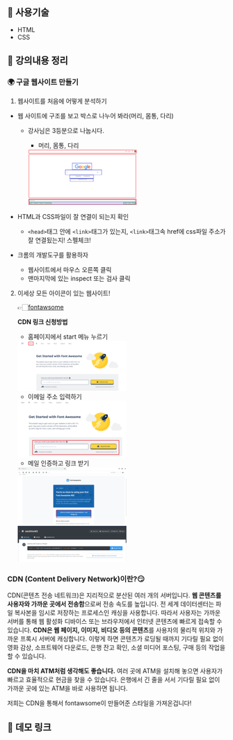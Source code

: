 ## 📌 사용기술

- HTML
- CSS

## 📌 강의내용 정리

### 🌍 구글 웹사이트 만들기

1) 웹사이트를 처음에 어떻게 분석하기

  * 웹 사이트에 구조를 보고 박스로 나누어 봐라(머리, 몸통, 다리)

    - 강사님은 3등분으로 나눕시다.

      - 머리, 몸통, 다리
  
      <img src="imgs/구조.png" alt="구조" width="250px" />

  * HTML과 CSS파일이 잘 연결이 되는지 확인

    * `<head>`태그 안에 `<link>`태그가 있는지, `<link>`태그속 href에 css파일 주소가 잘 연결됬는지! 스펠체크!

  * 크롬의 개발도구를 활용하자

    - 웹사이트에서 마우스 오른쪽 클릭 
    - 맨마지막에 있는 inspect 또는 검사 클릭

2) 이세상 모든 아이콘이 있는 웹사이트!
   
   👉🏻[fontawsome](https://fontawesome.com/)

   **CDN 링크 신청방법**
   
   * 홈페이지에서 start 메뉴 누르기

    <img src="imgs/cnd_1.png" alt="구조" width="250px" />

   * 이메일 주소 입력하기 
  
    <img src="imgs/cnd_2.png" alt="구조" width="250px" />

   * 메일 인증하고 링크 받기 

    <img src="imgs/cnd_3.png" alt="구조" width="250px" />

    <img src="imgs/cnd_4.png" alt="구조" width="250px" />

### CDN (Content Delivery Network)이란?😏

CDN(콘텐츠 전송 네트워크)은 지리적으로 분산된 여러 개의 서버입니다. **웹 콘텐츠를 사용자와 가까운 곳에서 전송함**으로써 전송 속도를 높입니다. 전 세계 데이터센터는 파일 복사본을 임시로 저장하는 프로세스인 캐싱을 사용합니다. 따라서 사용자는 가까운 서버를 통해 웹 활성화 디바이스 또는 브라우저에서 인터넷 콘텐츠에 빠르게 접속할 수 있습니다. **CDN은 웹 페이지, 이미지, 비디오 등의 콘텐츠**를 사용자의 물리적 위치와 가까운 프록시 서버에 캐싱합니다. 이렇게 하면 콘텐츠가 로딩될 때까지 기다릴 필요 없이 영화 감상, 소프트웨어 다운로드, 은행 잔고 확인, 소셜 미디어 포스팅, 구매 등의 작업을 할 수 있습니다.

**CDN을 마치 ATM처럼 생각해도 좋습니다.** 여러 곳에 ATM을 설치해 놓으면 사용자가 빠르고 효율적으로 현금을 찾을 수 있습니다. 은행에서 긴 줄을 서서 기다릴 필요 없이 가까운 곳에 있는 ATM을 바로 사용하면 됩니다.

저희는 CDN을 통해서 fontawsome이 만들어준 스타일을 가져온겁니다!  


## 📌 데모 링크

